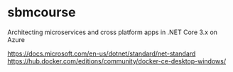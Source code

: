 # sbmcourse
Architecting microservices and cross platform apps in .NET Core 3.x on Azure

https://docs.microsoft.com/en-us/dotnet/standard/net-standard
https://hub.docker.com/editions/community/docker-ce-desktop-windows/
